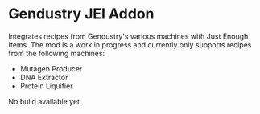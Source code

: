# Gendustry JEI Addon

Integrates recipes from Gendustry's various machines with Just Enough Items. The mod is a work in progress and currently only supports recipes from the following machines:

<ul>
  <li> Mutagen Producer </li>
  <li> DNA Extractor </li>
  <li> Protein Liquifier </li>
</ul>

No build available yet.

